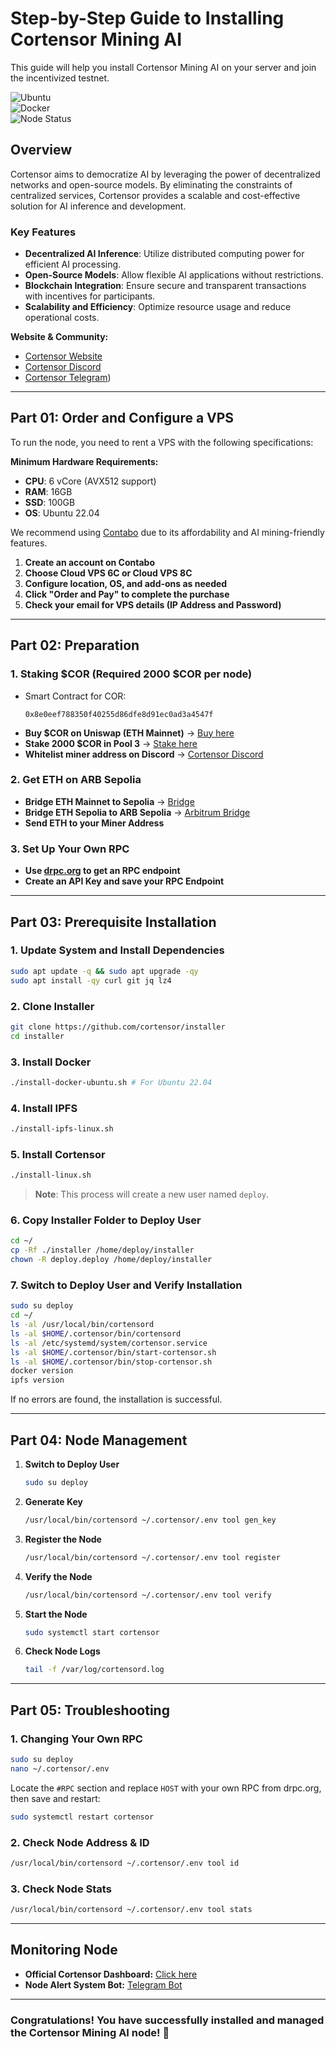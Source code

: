 # Step-by-Step Guide to Installing Cortensor Mining AI

This guide will help you install Cortensor Mining AI on your server and join the incentivized testnet.

![Ubuntu](https://img.shields.io/badge/Ubuntu-22.04-orange)  
![Docker](https://img.shields.io/badge/Tool-Docker-blue)  
![Node Status](https://img.shields.io/badge/Node%20Status-Active-brightgreen)

## **Overview**
Cortensor aims to democratize AI by leveraging the power of decentralized networks and open-source models. By eliminating the constraints of centralized services, Cortensor provides a scalable and cost-effective solution for AI inference and development.

### **Key Features**
- **Decentralized AI Inference**: Utilize distributed computing power for efficient AI processing.
- **Open-Source Models**: Allow flexible AI applications without restrictions.
- **Blockchain Integration**: Ensure secure and transparent transactions with incentives for participants.
- **Scalability and Efficiency**: Optimize resource usage and reduce operational costs.

**Website & Community:**
- [Cortensor Website](https://cortensor.network/)
- [Cortensor Discord](https://discord.gg/cortensor)
- [Cortensor Telegram](https://t.me/CortensorNetwork))

---

## **Part 01: Order and Configure a VPS**
To run the node, you need to rent a VPS with the following specifications:

**Minimum Hardware Requirements:**
- **CPU**: 6 vCore (AVX512 support)
- **RAM**: 16GB
- **SSD**: 100GB
- **OS**: Ubuntu 22.04

We recommend using [Contabo](https://contabo.com) due to its affordability and AI mining-friendly features.

1. **Create an account on Contabo**
2. **Choose Cloud VPS 6C or Cloud VPS 8C**
3. **Configure location, OS, and add-ons as needed**
4. **Click "Order and Pay" to complete the purchase**
5. **Check your email for VPS details (IP Address and Password)**

---

## **Part 02: Preparation**
### **1. Staking $COR (Required 2000 $COR per node)**
- Smart Contract for COR:
  ```
  0x8e0eef788350f40255d86dfe8d91ec0ad3a4547f
  ```
- **Buy $COR on Uniswap (ETH Mainnet)** → [Buy here](https://app.uniswap.org/)
- **Stake 2000 $COR in Pool 3** → [Stake here](https://stake.cortensor.network/)
- **Whitelist miner address on Discord** → [Cortensor Discord](https://discord.com/channels/1261511806350790767/1302949161011773491)

### **2. Get ETH on ARB Sepolia**
- **Bridge ETH Mainnet to Sepolia** → [Bridge](https://testnetbridge.com/sepolia)
- **Bridge ETH Sepolia to ARB Sepolia** → [Arbitrum Bridge](https://bridge.arbitrum.io/)
- **Send ETH to your Miner Address**

### **3. Set Up Your Own RPC**
- **Use [drpc.org](https://drpc.org) to get an RPC endpoint**
- **Create an API Key and save your RPC Endpoint**

---

## **Part 03: Prerequisite Installation**
### **1. Update System and Install Dependencies**
```bash
sudo apt update -q && sudo apt upgrade -qy
sudo apt install -qy curl git jq lz4
```

### **2. Clone Installer**
```bash
git clone https://github.com/cortensor/installer
cd installer
```

### **3. Install Docker**
```bash
./install-docker-ubuntu.sh # For Ubuntu 22.04
```

### **4. Install IPFS**
```bash
./install-ipfs-linux.sh
```

### **5. Install Cortensor**
```bash
./install-linux.sh
```
> **Note**: This process will create a new user named `deploy`.

### **6. Copy Installer Folder to Deploy User**
```bash
cd ~/
cp -Rf ./installer /home/deploy/installer
chown -R deploy.deploy /home/deploy/installer
```

### **7. Switch to Deploy User and Verify Installation**
```bash
sudo su deploy
cd ~/
ls -al /usr/local/bin/cortensord
ls -al $HOME/.cortensor/bin/cortensord
ls -al /etc/systemd/system/cortensor.service
ls -al $HOME/.cortensor/bin/start-cortensor.sh
ls -al $HOME/.cortensor/bin/stop-cortensor.sh
docker version
ipfs version
```

If no errors are found, the installation is successful.

---

## **Part 04: Node Management**
1. **Switch to Deploy User**
   ```bash
   sudo su deploy
   ```
2. **Generate Key**
   ```bash
   /usr/local/bin/cortensord ~/.cortensor/.env tool gen_key
   ```
3. **Register the Node**
   ```bash
   /usr/local/bin/cortensord ~/.cortensor/.env tool register
   ```
4. **Verify the Node**
   ```bash
   /usr/local/bin/cortensord ~/.cortensor/.env tool verify
   ```
5. **Start the Node**
   ```bash
   sudo systemctl start cortensor
   ```
6. **Check Node Logs**
   ```bash
   tail -f /var/log/cortensord.log
   ```

---

## **Part 05: Troubleshooting**
### **1. Changing Your Own RPC**
```bash
sudo su deploy
nano ~/.cortensor/.env
```
Locate the `#RPC` section and replace `HOST` with your own RPC from drpc.org, then save and restart:
```bash
sudo systemctl restart cortensor
```

### **2. Check Node Address & ID**
```bash
/usr/local/bin/cortensord ~/.cortensor/.env tool id
```

### **3. Check Node Stats**
```bash
/usr/local/bin/cortensord ~/.cortensor/.env tool stats
```

---

## **Monitoring Node**
- **Official Cortensor Dashboard:** [Click here](https://dashboard-devnet3.cortensor.network/nodestats)
- **Node Alert System Bot:** [Telegram Bot](https://t.me/Cortensor_BOT)

---

### **Congratulations! You have successfully installed and managed the Cortensor Mining AI node! 🚀**

